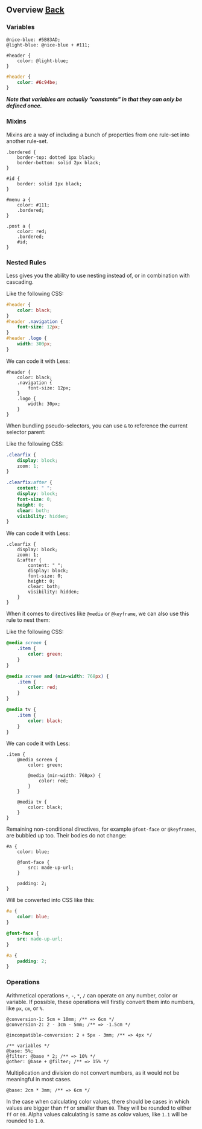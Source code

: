 ## Overview [Back](./../less.md)

### Variables

```less
@nice-blue: #5B83AD;
@light-blue: @nice-blue + #111;

#header {
    color: @light-blue;
}
```

```css
#header {
    color: #6c94be;
}
```

***Note that variables are actually "constants" in that they can only be defined once.***

### Mixins

Mixins are a way of including a bunch of properties from one rule-set into another rule-set.

```less
.bordered {
    border-top: dotted 1px black;
    border-bottom: solid 2px black;
}

#id {
    border: solid 1px black;
}
```

```less
#menu a {
    color: #111;
    .bordered;
}

.post a {
    color: red;
    .bordered;
    #id;
}
```

### Nested Rules

Less gives you the ability to use nesting instead of, or in combination with cascading.

Like the following CSS:

```css
#header {
    color: black;
}
#header .navigation {
    font-size: 12px;
}
#header .logo {
    width: 300px;
}
```

We can code it with Less:

```less
#header {
    color: black;
    .navigation {
        font-size: 12px;
    }
    .logo {
        width: 30px;
    }
}
```

When bundling pseudo-selectors, you can use `&` to reference the current selector parent:

Like the following CSS:

```css
.clearfix {
    display: block;
    zoom: 1;
}

.clearfix:after {
    content: " ";
    display: block;
    font-size: 0;
    height: 0;
    clear: both;
    visibility: hidden;
}
```

We can code it with Less:

```less
.clearfix {
    display: block;
    zoom: 1;
    &:after {
        content: " ";
        display: block;
        font-size: 0;
        height: 0;
        clear: both;
        visibility: hidden;
    }
}
```

When it comes to directives like `@media` or `@keyframe`, we can also use this rule to nest them:

Like the following CSS:

```css
@media screen {
    .item {
        color: green;
    }
}

@media screen and (min-width: 768px) {
    .item {
        color: red;
    }
}

@media tv {
    .item {
        color: black;
    }
}
```

We can code it with Less:

```less
.item {
    @media screen {
        color: green;
        
        @media (min-width: 768px) {
            color: red;
        }
    }
    
    @media tv {
        color: black;
    }
}
```

Remaining non-conditional directives, for example `@font-face` or `@keyframes`, are bubbled up too. Their bodies do not change:

```less
#a {
    color: blue;
    
    @font-face {
        src: made-up-url;
    }
    
    padding: 2;
}
```

Will be converted into CSS like this:

```css
#a {
    color: blue;
}

@font-face {
    src: made-up-url;
}

#a {
    padding: 2;
}
```

### Operations

Arithmetical operations `+`, `-`, `*`, `/` can operate on any number, color or variable. If possible, these operations will firstly convert them into numbers, like `px`, `cm`, or `%`.

```less
@conversion-1: 5cm + 10mm; /** => 6cm */
@conversion-2: 2 - 3cm - 5mm; /** => -1.5cm */

@incompatible-conversion: 2 + 5px - 3mm; /** => 4px */

/** variables */
@base: 5%;
@filter: @base * 2; /** => 10% */
@other: @base + @filter; /** => 15% */
```

Multiplication and division do not convert numbers, as it would not be meaningful in most cases.

```less
@base: 2cm * 3mm; /** => 6cm */
```

In the case when calculating color values, there should be cases in which values are bigger than `ff` or smaller than `00`. They will be rounded to either `ff` or `00`. Alpha values calculating is same as colov values, like `1.1` will be rounded to `1.0`.


